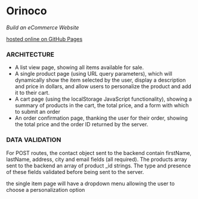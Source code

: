 # Orinoco

_Build an eCommerce Website_

[hosted online on GitHub Pages](https://isfiaya.github.io/GoMikeDesigns/)

### ARCHITECTURE

- A list view page, showing all items available for sale.
- A single product page (using URL query parameters), which will dynamically show the item selected by the user, display a description and price in dollars, and allow users to personalize the product and add it to their cart.
- A cart page (using the localStorage JavaScript functionality), showing a summary of products in the cart, the total price, and a form with which to submit an order
- An order confirmation page, thanking the user for their order, showing the total price and the order ID returned by the server.

### DATA VALIDATION

For POST routes, the contact object sent to the backend contain firstName, lastName, address, city and email fields (all required). The products array sent to the backend an array of product \_id strings. The type and presence of these fields validated before being sent to the server.

the single item page will have a dropdown menu allowing the user to choose a personalization option

